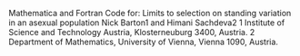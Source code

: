Mathematica and Fortran Code for:
Limits to selection on standing variation in an asexual population
Nick Barton1 and Himani Sachdeva2
1 Institute of Science and Technology Austria, Klosterneuburg 3400, Austria.
2 Department of Mathematics, University of Vienna, Vienna 1090, Austria.
